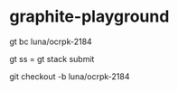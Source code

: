# graphite-playground


gt bc luna/ocrpk-2184

gt ss = gt stack submit

git checkout -b luna/ocrpk-2184

